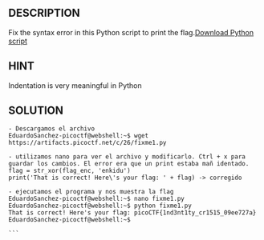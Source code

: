 
## DESCRIPTION
Fix the syntax error in this Python script to print the flag.[Download Python script](https://artifacts.picoctf.net/c/26/fixme1.py)

## HINT
Indentation is very meaningful in Python

## SOLUTION


````
- Descargamos el archivo 
EduardoSanchez-picoctf@webshell:~$ wget https://artifacts.picoctf.net/c/26/fixme1.py

- utilizamos nano para ver el archivo y modificarlo. Ctrl + x para guardar los cambios. El error era que un print estaba mañ identado.
flag = str_xor(flag_enc, 'enkidu')
print('That is correct! Here\'s your flag: ' + flag) -> corregido

- ejecutamos el programa y nos muestra la flag
EduardoSanchez-picoctf@webshell:~$ nano fixme1.py
EduardoSanchez-picoctf@webshell:~$ python fixme1.py
That is correct! Here's your flag: picoCTF{1nd3nt1ty_cr1515_09ee727a}
EduardoSanchez-picoctf@webshell:~$ 

```